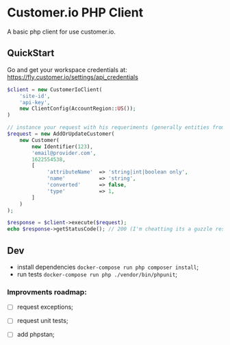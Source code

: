 # Customer.io PHP Client

A basic php client for use customer.io.

## QuickStart

Go and get your workspace credentials at: https://fly.customer.io/settings/api_credentials

``` php
$client = new CustomerIoClient(
    'site-id',
    'api-key',
    new ClientConfig(AccountRegion::US());
)

// instance your request with his requeriments (generally entities from CIO\Entity namespace)
$request = new AddOrUpdateCustomer(
    new Customer(
        new Identifier(123),
        'email@provider.com',
        1622554538,
        [
             'attributeName'  => 'string|int|boolean only',
             'name'           => 'string',
             'converted'      => false,
             'type'           => 1,
        ]
    )
);

$response = $client->execute($request);
echo $response->getStatusCode(); // 200 (I'm cheatting its a guzzle response)
```

## Dev

- install dependencies `docker-compose run php composer install`;
- run tests `docker-compose run php ./vendor/bin/phpunit`;

### Improvments roadmap:

- [ ] request exceptions;
- [ ] request unit tests;
- [ ] add phpstan;

